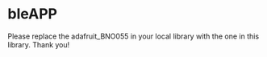 # bleAPP
Please replace the adafruit_BNO055 in your local library with the one in this library. Thank you!
